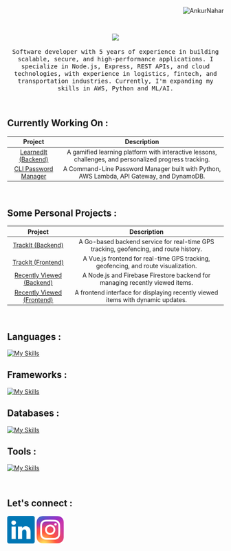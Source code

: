 <p align='right'>
  <img src="https://komarev.com/ghpvc/?username=AnkurNahar&label=Profile%20Views&color=orange&style=for-the-badge" alt="AnkurNahar" />
</p>

<!--
<h1 align="center">
  Hi, I'm Ankur Nahar!
  <img src="https://media.giphy.com/media/hvRJCLFzcasrR4ia7z/giphy.gif" width="30">
</h1>
-->

<br/>

<!-- Typing SVG by DenverCoder1 - https://github.com/DenverCoder1/readme-typing-svg -->
<p align="center">
  <a href="https://github.com/DenverCoder1/readme-typing-svg"><img src="https://readme-typing-svg.herokuapp.com?lines=Hi,+I+am+Ankur+Nahar&color=F78E13E6&center=true&size=45&width=560&height=75"></a>
</p>

<p align='center'>
<samp>Software developer with 5 years of experience in building scalable, secure, and high-performance applications. I specialize in Node.js, Express, REST APIs, and cloud technologies, with experience in logistics, fintech, and transportation industries. Currently, I'm expanding my skills in AWS, Python and ML/AI.</samp></p>

<br/>

## Currently Working On :

| Project | Description | 
| :---: | :---: |
| [LearnedIt (Backend)](https://gist.github.com/AnkurNahar/08b07ac020680fae410d45277c2b628b) | A gamified learning platform with interactive lessons, challenges, and personalized progress tracking. |
| [CLI Password Manager](https://github.com/AnkurNahar/CLI-Password-Manager) | A Command-Line Password Manager built with Python, AWS Lambda, API Gateway, and DynamoDB. |


<br/>

## Some Personal Projects :

| Project | Description | 
| :---: | :---: |
| [TrackIt (Backend)](https://github.com/AnkurNahar/gps_backend_go) | A Go-based backend service for real-time GPS tracking, geofencing, and route history. |
| [TrackIt (Frontend)](https://github.com/AnkurNahar/gps_frontend_vue) | A Vue.js frontend for real-time GPS tracking, geofencing, and route visualization. |
| [Recently Viewed (Backend)](https://github.com/AnkurNahar/recently_viewed_backend) | A Node.js and Firebase Firestore backend for managing recently viewed items. |
| [Recently Viewed (Frontend)](https://github.com/AnkurNahar/recently-viewed-frontend) | A frontend interface for displaying recently viewed items with dynamic updates. |

<br/>

## Languages :

[![My Skills](https://skillicons.dev/icons?i=javascript,go,java,python)](https://skillicons.dev)

## Frameworks :

[![My Skills](https://skillicons.dev/icons?i=nodejs,express,vue&perline=10)](https://skillicons.dev)

## Databases :

[![My Skills](https://skillicons.dev/icons?i=firebase,aws,mongodb,mysql,redis)](https://skillicons.dev)

## Tools :

[![My Skills](https://skillicons.dev/icons?i=git,jenkins,rabbitmq,docker,jest,postman,vscode)](https://skillicons.dev)


<br/>


## Let's connect :

[![LinkedIn](https://raw.githubusercontent.com/CLorant/readme-social-icons/main/large/filled/linkedin.svg)](https://www.linkedin.com/in/ankur-nahar) 
[![Instagram](https://raw.githubusercontent.com/CLorant/readme-social-icons/main/large/filled/instagram.svg)](https://www.instagram.com/through_ankurs_eyes)
